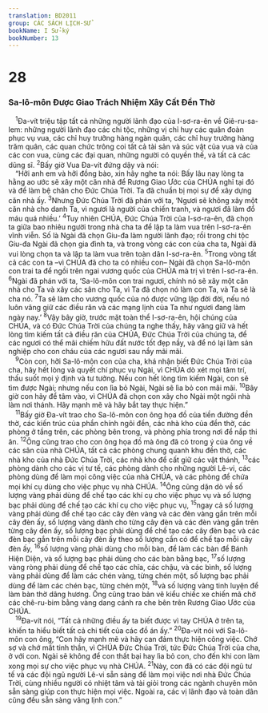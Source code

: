 ```yaml
---
translation: BD2011
group: CÁC SÁCH LỊCH-SỬ
bookName: I Sử-ký 
bookNumber: 13
---
```


<div class="title"><h1>28</h1><h3>Sa-lô-môn Ðược Giao Trách Nhiệm Xây Cất Ðền Thờ</h3></div>
<span class="verse 1su_28_1"> <sup>1</sup>Ða-vít triệu tập tất cả những người lãnh đạo của I-sơ-ra-ên về Giê-ru-sa-lem: những người lãnh đạo các chi tộc, những vị chỉ huy các quân đoàn phục vụ vua, các chỉ huy trưởng hàng ngàn quân, các chỉ huy trưởng hàng trăm quân, các quan chức trông coi tất cả tài sản và súc vật của vua và của các con vua, cùng các đại quan, những người có quyền thế, và tất cả các dũng sĩ. </span>
<span class="verse 1su_28_2"><sup>2</sup>Bấy giờ Vua Ða-vít đứng dậy và nói:<br/> “Hỡi anh em và hỡi đồng bào, xin hãy nghe ta nói: Bấy lâu nay lòng ta hằng ao ước sẽ xây một căn nhà để Rương Giao Ước của CHÚA nghỉ tại đó và để làm bệ chân cho Ðức Chúa Trời. Ta đã chuẩn bị mọi sự để xây dựng căn nhà ấy. </span>
<span class="verse 1su_28_3"><sup>3</sup>Nhưng Ðức Chúa Trời đã phán với ta, ‘Ngươi sẽ không xây một căn nhà cho danh Ta, vì ngươi là người của chiến tranh, và ngươi đã làm đổ máu quá nhiều.’ </span>
<span class="verse 1su_28_4"><sup>4</sup>Tuy nhiên CHÚA, Ðức Chúa Trời của I-sơ-ra-ên, đã chọn ta giữa bao nhiêu người trong nhà cha ta để lập ta làm vua trên I-sơ-ra-ên vĩnh viễn. Số là Ngài đã chọn Giu-đa làm người lãnh đạo; rồi trong chi tộc Giu-đa Ngài đã chọn gia đình ta, và trong vòng các con của cha ta, Ngài đã vui lòng chọn ta và lập ta làm vua trên toàn dân I-sơ-ra-ên. </span>
<span class="verse 1su_28_5"><sup>5</sup>Trong vòng tất cả các con ta –vì CHÚA đã cho ta có nhiều con– Ngài đã chọn Sa-lô-môn con trai ta để ngồi trên ngai vương quốc của CHÚA mà trị vì trên I-sơ-ra-ên. </span>
<span class="verse 1su_28_6"><sup>6</sup>Ngài đã phán với ta, ‘Sa-lô-môn con trai ngươi, chính nó sẽ xây một căn nhà cho Ta và xây các sân cho Ta, vì Ta đã chọn nó làm con Ta, và Ta sẽ là cha nó. </span>
<span class="verse 1su_28_7"><sup>7</sup>Ta sẽ làm cho vương quốc của nó được vững lập đời đời, nếu nó luôn vâng giữ các điều răn và các mạng lịnh của Ta như ngươi đang làm ngày nay.’ </span>
<span class="verse 1su_28_8"><sup>8</sup>Vậy bây giờ, trước mặt toàn thể I-sơ-ra-ên, hội chúng của CHÚA, và có Ðức Chúa Trời của chúng ta nghe thấy, hãy vâng giữ và hết lòng tìm kiếm tất cả điều răn của CHÚA, Ðức Chúa Trời của chúng ta, để các ngươi có thể mãi chiếm hữu đất nước tốt đẹp nầy, và để nó lại làm sản nghiệp cho con cháu của các ngươi sau nầy mãi mãi.<br/></span>
<span class="verse 1su_28_9"> <sup>9</sup>Còn con, hỡi Sa-lô-môn con của cha, khá nhận biết Ðức Chúa Trời của cha, hãy hết lòng và quyết chí phục vụ Ngài, vì CHÚA dò xét mọi tâm trí, thấu suốt mọi ý định và tư tưởng. Nếu con hết lòng tìm kiếm Ngài, con sẽ tìm được Ngài; nhưng nếu con lìa bỏ Ngài, Ngài sẽ lìa bỏ con mãi mãi. </span>
<span class="verse 1su_28_10"><sup>10</sup>Bây giờ con hãy để tâm vào, vì CHÚA đã chọn con xây cho Ngài một ngôi nhà làm nơi thánh. Hãy mạnh mẽ và hãy bắt tay thực hiện.”<br/></span>
<span class="verse 1su_28_11"> <sup>11</sup>Bấy giờ Ða-vít trao cho Sa-lô-môn con ông họa đồ của tiền đường đền thờ, các kiến trúc của phần chính ngôi đền, các nhà kho của đền thờ, các phòng ở tầng trên, các phòng bên trong, và phòng phía trong nơi để nắp thi ân. </span>
<span class="verse 1su_28_12"><sup>12</sup>Ông cũng trao cho con ông họa đồ mà ông đã có trong ý của ông về các sân của nhà CHÚA, tất cả các phòng chung quanh khu đền thờ, các nhà kho của nhà Ðức Chúa Trời, các nhà kho để cất giữ các vật thánh, </span>
<span class="verse 1su_28_13"><sup>13</sup>các phòng dành cho các vị tư tế, các phòng dành cho những người Lê-vi, các phòng dùng để làm mọi công việc của nhà CHÚA, và các phòng để chứa mọi khí cụ dùng cho việc phục vụ nhà CHÚA. </span>
<span class="verse 1su_28_14"><sup>14</sup>Ông cũng dặn dò về số lượng vàng phải dùng để chế tạo các khí cụ cho việc phục vụ và số lượng bạc phải dùng để chế tạo các khí cụ cho việc phục vụ, </span>
<span class="verse 1su_28_15"><sup>15</sup>ngay cả số lượng vàng phải dùng để chế tạo các cây đèn vàng và các đèn vàng gắn trên mỗi cây đèn ấy, số lượng vàng dành cho từng cây đèn và các đèn vàng gắn trên từng cây đèn ấy, số lượng bạc phải dùng để chế tạo các cây đèn bạc và các đèn bạc gắn trên mỗi cây đèn ấy theo số lượng cần có để chế tạo mỗi cây đèn ấy, </span>
<span class="verse 1su_28_16"><sup>16</sup>số lượng vàng phải dùng cho mỗi bàn, để làm các bàn để Bánh Hiện Diện, và số lượng bạc phải dùng cho các bàn bằng bạc, </span>
<span class="verse 1su_28_17"><sup>17</sup>số lượng vàng ròng phải dùng để chế tạo các chĩa, các chậu, và các bình, số lượng vàng phải dùng để làm các chén vàng, từng chén một, số lượng bạc phải dùng để làm các chén bạc, từng chén một, </span>
<span class="verse 1su_28_18"><sup>18</sup>và số lượng vàng tinh luyện để làm bàn thờ dâng hương. Ông cũng trao bản vẽ kiểu chiếc xe chiến mã chở các chê-ru-bim bằng vàng dang cánh ra che bên trên Rương Giao Ước của CHÚA.<br/></span>
<span class="verse 1su_28_19"> <sup>19</sup>Ða-vít nói, “Tất cả những điều ấy ta biết được vì tay CHÚA ở trên ta, khiến ta hiểu biết tất cả chi tiết của các đồ án ấy.” </span>
<span class="verse 1su_28_20"><sup>20</sup>Ða-vít nói với Sa-lô-môn con ông, “Con hãy mạnh mẽ và hãy can đảm thực hiện công việc. Chớ sợ và chớ mất tinh thần, vì CHÚA Ðức Chúa Trời, tức Ðức Chúa Trời của cha, ở với con. Ngài sẽ không để con thất bại hay lìa bỏ con, cho đến khi con làm xong mọi sự cho việc phục vụ nhà CHÚA. </span>
<span class="verse 1su_28_21"><sup>21</sup>Này, con đã có các đội ngũ tư tế và các đội ngũ người Lê-vi sẵn sàng để làm mọi việc nơi nhà Ðức Chúa Trời, cùng nhiều người có nhiệt tâm và tài giỏi trong các ngành chuyên môn sẵn sàng giúp con thực hiện mọi việc. Ngoài ra, các vị lãnh đạo và toàn dân cũng đều sẵn sàng vâng lịnh con.”<br/></span>
